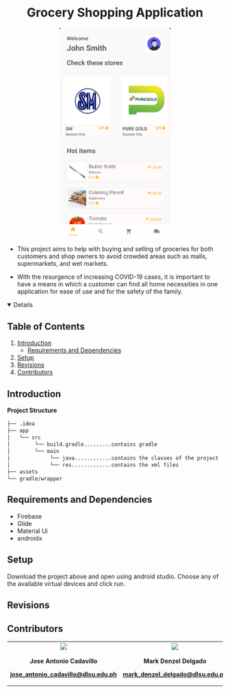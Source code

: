 

  <h1 align="center">Grocery Shopping Application</h3>
 
  <p align="center">
  <p align="center">  <img width="260" src="https://raw.githubusercontent.com/dmarkdenzel/LBYCPD2/master/assets/Home%20Screen.png">  </p>
  <p align="center">
  
 - This project aims to help with buying and selling of groceries for both customers and shop owners to avoid crowded areas such as malls, supermarkets, and wet markets. 

 - With the resurgence of increasing COVID-19 cases, it is important to have a means in which a customer can find all home necessities in one application for ease of use and for the safety of the family.
  </p>

</p>
 
<details open="open">
  <h2>Table of Contents</h2>
  <ol>
    <li>
      <a href="#intro">Introduction</a>
      <ul>
        <li><a href="#reqs">Requirements and Dependencies</a></li>
      </ul>
    </li>
    <li>
      <a href="#setup">Setup</a>
    </li>
    <li><a href="#revisions">Revisions</a></li>
    <li><a href="#contributors">Contributors</a></li>
  </ol>
</details>

<h2 id="intro">Introduction</h2>

**Project Structure**

    ├── .idea
    ├── app
    │   └── src
    │        └── build.gradle.........contains gradle
    │        └── main
    │             └── java............contains the classes of the project 
    │             └── res.............contains the xml files
    ├── assets
    └── gradle/wrapper
  
  
<h2 id="reqs">Requirements and Dependencies</h2>

 - Firebase
 - Glide
 - Material Ui
 - androidx

<h2 id="setup">Setup</h2>
Download the project above and open using android studio. Choose any of the available virtual devices and click run.

<h2 id="revisions">Revisions</h2>
<h2 id="contributors">Contributors</h2>

 <table style="width:100%">
  <tr>
    <th>
     <img width="100" src="https://scontent.fmnl17-3.fna.fbcdn.net/v/t1.6435-9/33579872_10209565952465269_236511908981637120_n.jpg?_nc_cat=110&ccb=1-3&_nc_sid=09cbfe&_nc_eui2=AeE9mQBM54JKCL6TveHVNjbke9j5FsOyudt72PkWw7K52_roZLJdZYYROiVruxHc2lGb1hRg16bkRVi9CR11sq-V&_nc_ohc=h6GNKY9y3BoAX-Z47FS&_nc_ht=scontent.fmnl17-3.fna&oh=cbb986cf5e49f93b6c0d9c75b2cc171b&oe=60A417EF">
     <p align="center">
     Jose Antonio Cadavillo
     </p>
          <p align="center">
                 <a href="https://github.com/headphoneJac">     jose_antonio_cadavillo@dlsu.edu.ph</a>
     </p>
	</th>
    <th>
    <img width="100" src="https://scontent.fcrk1-1.fna.fbcdn.net/v/t1.6435-9/135517362_10217887485649279_8394049210403086330_n.jpg?_nc_cat=103&ccb=1-3&_nc_sid=09cbfe&_nc_eui2=AeEa4TVvi6P99i929kTWEQqbZjaWfVdlVd5mNpZ9V2VV3rsu4KGiaC5rsfWMynBmEPsqAVQ-Bh25aqnCYdtZOgyR&_nc_ohc=FvbPtC9Y9KsAX9r0pKo&_nc_ht=scontent.fcrk1-1.fna&oh=4dfb7a2c255c0d89a11711fa148ae84f&oe=60A46DF1">
         <p align="center">
     Mark Denzel Delgado
     </p>
               <p align="center">
       <a href="https://github.com/dmarkdenzel">mark_denzel_delgado@dlsu.edu.ph</a>
     </p>
    </th> 
    <th> <img width="100" src="https://scontent.fmnl17-3.fna.fbcdn.net/v/t1.6435-1/p240x240/52522601_2540839149263674_602915654902743040_n.jpg?_nc_cat=110&ccb=1-3&_nc_sid=7206a8&_nc_eui2=AeGLryPaE_qAesHeoG7z7oIb1SeXW3CsXzPVJ5dbcKxfMxD3NVSi9IVqSoF2CsyWbX_IkGL4mLxnSnnMWp--54g0&_nc_ohc=_CzK-LB2zX4AX-e7tup&_nc_ht=scontent.fmnl17-3.fna&tp=6&oh=c9332ac42b13a0bd0fb152c03ef1718a&oe=60A5D5FB">
             <p align="center">
     Tyrone Ashley Go
     </p>
     <p align="center">
     <a href="https://github.com/tyrone890123">tyrone_go@dlsu.edu.ph</a>
     </p>
    </th>
  </tr>
</table>
